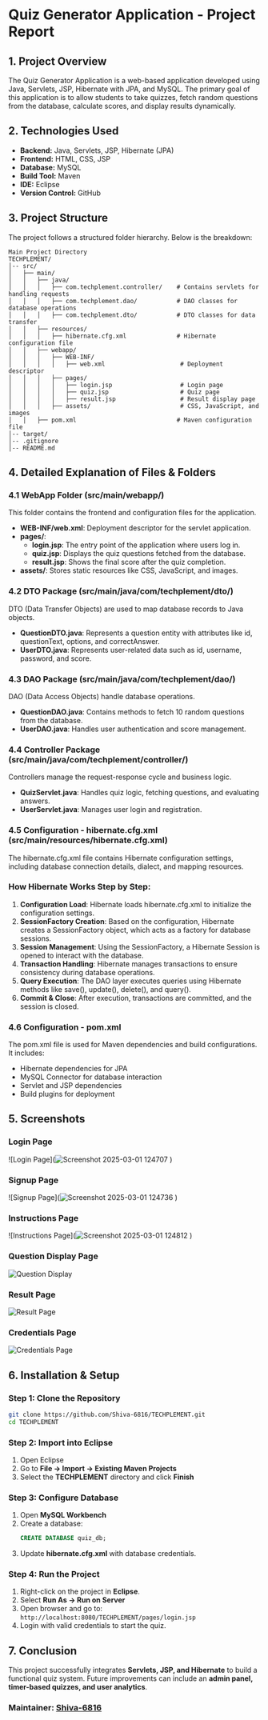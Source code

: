 # Quiz Generator Application - Project Report

## 1. Project Overview
The Quiz Generator Application is a web-based application developed using Java, Servlets, JSP, Hibernate with JPA, and MySQL. The primary goal of this application is to allow students to take quizzes, fetch random questions from the database, calculate scores, and display results dynamically.

## 2. Technologies Used
- **Backend:** Java, Servlets, JSP, Hibernate (JPA)
- **Frontend:** HTML, CSS, JSP
- **Database:** MySQL
- **Build Tool:** Maven
- **IDE:** Eclipse
- **Version Control:** GitHub

## 3. Project Structure
The project follows a structured folder hierarchy. Below is the breakdown:

```
Main Project Directory
TECHPLEMENT/
│-- src/
│   ├── main/
│   │   ├── java/
│   │   │   ├── com.techplement.controller/    # Contains servlets for handling requests
│   │   │   ├── com.techplement.dao/           # DAO classes for database operations
│   │   │   ├── com.techplement.dto/           # DTO classes for data transfer
│   │   ├── resources/
│   │   │   ├── hibernate.cfg.xml              # Hibernate configuration file
│   │   ├── webapp/
│   │   │   ├── WEB-INF/
│   │   │   │   ├── web.xml                     # Deployment descriptor
│   │   │   ├── pages/
│   │   │   │   ├── login.jsp                   # Login page
│   │   │   │   ├── quiz.jsp                    # Quiz page
│   │   │   │   ├── result.jsp                  # Result display page
│   │   │   ├── assets/                         # CSS, JavaScript, and images
│   │   ├── pom.xml                            # Maven configuration file
│-- target/
│-- .gitignore
│-- README.md
```

## 4. Detailed Explanation of Files & Folders

### 4.1 WebApp Folder (src/main/webapp/)
This folder contains the frontend and configuration files for the application.

- **WEB-INF/web.xml**: Deployment descriptor for the servlet application.
- **pages/**:
  - **login.jsp**: The entry point of the application where users log in.
  - **quiz.jsp**: Displays the quiz questions fetched from the database.
  - **result.jsp**: Shows the final score after the quiz completion.
- **assets/**: Stores static resources like CSS, JavaScript, and images.

### 4.2 DTO Package (src/main/java/com/techplement/dto/)
DTO (Data Transfer Objects) are used to map database records to Java objects.

- **QuestionDTO.java**: Represents a question entity with attributes like id, questionText, options, and correctAnswer.
- **UserDTO.java**: Represents user-related data such as id, username, password, and score.

### 4.3 DAO Package (src/main/java/com/techplement/dao/)
DAO (Data Access Objects) handle database operations.

- **QuestionDAO.java**: Contains methods to fetch 10 random questions from the database.
- **UserDAO.java**: Handles user authentication and score management.

### 4.4 Controller Package (src/main/java/com/techplement/controller/)
Controllers manage the request-response cycle and business logic.

- **QuizServlet.java**: Handles quiz logic, fetching questions, and evaluating answers.
- **UserServlet.java**: Manages user login and registration.

### 4.5 Configuration - hibernate.cfg.xml (src/main/resources/hibernate.cfg.xml)
The hibernate.cfg.xml file contains Hibernate configuration settings, including database connection details, dialect, and mapping resources.

### How Hibernate Works Step by Step:
1. **Configuration Load**: Hibernate loads hibernate.cfg.xml to initialize the configuration settings.
2. **SessionFactory Creation**: Based on the configuration, Hibernate creates a SessionFactory object, which acts as a factory for database sessions.
3. **Session Management**: Using the SessionFactory, a Hibernate Session is opened to interact with the database.
4. **Transaction Handling**: Hibernate manages transactions to ensure consistency during database operations.
5. **Query Execution**: The DAO layer executes queries using Hibernate methods like save(), update(), delete(), and query().
6. **Commit & Close**: After execution, transactions are committed, and the session is closed.

### 4.6 Configuration - pom.xml
The pom.xml file is used for Maven dependencies and build configurations. It includes:

- Hibernate dependencies for JPA
- MySQL Connector for database interaction
- Servlet and JSP dependencies
- Build plugins for deployment

## 5. Screenshots

### Login Page
![Login Page](![Screenshot 2025-03-01 124707](https://github.com/user-attachments/assets/161f4fe7-b8c9-4be9-85c2-ed400200cec7)
)

### Signup Page
![Signup Page](![Screenshot 2025-03-01 124736](https://github.com/user-attachments/assets/a0f22cee-6c55-415b-8c22-3bb753cbdd5f)
)

### Instructions Page
![Instructions Page](![Screenshot 2025-03-01 124812](https://github.com/user-attachments/assets/a25e8a0a-9a89-488f-96c2-2507e90d53ea)
)

### Question Display Page
![Question Display](screenshots/question_display.png)

### Result Page
![Result Page](screenshots/result.png)

### Credentials Page
![Credentials Page](screenshots/credentials.png)

## 6. Installation & Setup

### Step 1: Clone the Repository
```sh
git clone https://github.com/Shiva-6816/TECHPLEMENT.git
cd TECHPLEMENT
```

### Step 2: Import into Eclipse
1. Open Eclipse
2. Go to **File → Import → Existing Maven Projects**
3. Select the **TECHPLEMENT** directory and click **Finish**

### Step 3: Configure Database
1. Open **MySQL Workbench**
2. Create a database:
   ```sql
   CREATE DATABASE quiz_db;
   ```
3. Update **hibernate.cfg.xml** with database credentials.

### Step 4: Run the Project
1. Right-click on the project in **Eclipse**.
2. Select **Run As → Run on Server**
3. Open browser and go to: `http://localhost:8080/TECHPLEMENT/pages/login.jsp`
4. Login with valid credentials to start the quiz.

## 7. Conclusion
This project successfully integrates **Servlets, JSP, and Hibernate** to build a functional quiz system. Future improvements can include an **admin panel, timer-based quizzes, and user analytics**.

### Maintainer: [Shiva-6816](https://github.com/Shiva-6816)

